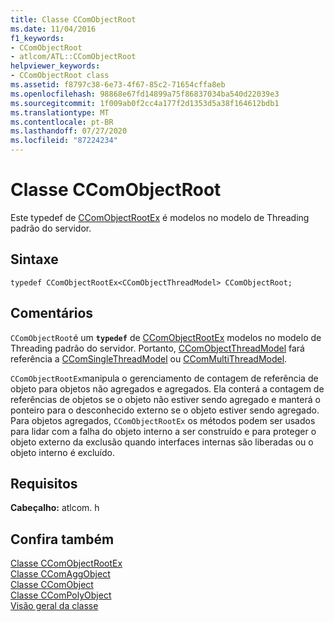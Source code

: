```yaml
---
title: Classe CComObjectRoot
ms.date: 11/04/2016
f1_keywords:
- CComObjectRoot
- atlcom/ATL::CComObjectRoot
helpviewer_keywords:
- CComObjectRoot class
ms.assetid: f8797c38-6e73-4f67-85c2-71654cffa8eb
ms.openlocfilehash: 98868e67fd14899a75f86837034ba540d22039e3
ms.sourcegitcommit: 1f009ab0f2cc4a177f2d1353d5a38f164612bdb1
ms.translationtype: MT
ms.contentlocale: pt-BR
ms.lasthandoff: 07/27/2020
ms.locfileid: "87224234"
---
```

# <a name="ccomobjectroot-class"></a>Classe CComObjectRoot

Este typedef de [CComObjectRootEx](../../atl/reference/ccomobjectrootex-class.md) é modelos no modelo de Threading padrão do servidor.

## <a name="syntax"></a>Sintaxe

```
typedef CComObjectRootEx<CComObjectThreadModel> CComObjectRoot;
```

## <a name="remarks"></a>Comentários

`CComObjectRoot`é um **`typedef`** de [CComObjectRootEx](../../atl/reference/ccomobjectrootex-class.md) modelos no modelo de Threading padrão do servidor. Portanto, [CComObjectThreadModel](atl-typedefs.md#ccomobjectthreadmodel) fará referência a [CComSingleThreadModel](../../atl/reference/ccomsinglethreadmodel-class.md) ou [CComMultiThreadModel](../../atl/reference/ccommultithreadmodel-class.md).

`CComObjectRootEx`manipula o gerenciamento de contagem de referência de objeto para objetos não agregados e agregados. Ela conterá a contagem de referências de objetos se o objeto não estiver sendo agregado e manterá o ponteiro para o desconhecido externo se o objeto estiver sendo agregado. Para objetos agregados, `CComObjectRootEx` os métodos podem ser usados para lidar com a falha do objeto interno a ser construído e para proteger o objeto externo da exclusão quando interfaces internas são liberadas ou o objeto interno é excluído.

## <a name="requirements"></a>Requisitos

**Cabeçalho:** atlcom. h

## <a name="see-also"></a>Confira também

[Classe CComObjectRootEx](../../atl/reference/ccomobjectrootex-class.md)<br/>
[Classe CComAggObject](../../atl/reference/ccomaggobject-class.md)<br/>
[Classe CComObject](../../atl/reference/ccomobject-class.md)<br/>
[Classe CComPolyObject](../../atl/reference/ccompolyobject-class.md)<br/>
[Visão geral da classe](../../atl/atl-class-overview.md)
